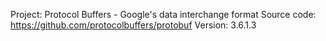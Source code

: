 Project: Protocol Buffers - Google's data interchange format
Source code: https://github.com/protocolbuffers/protobuf
Version: 3.6.1.3
